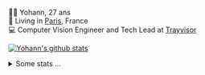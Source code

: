 <p>
  👨🏻 <bold>Yohann</bold>, 27 ans<br/>
  💼 Living in <a href="https://www.google.com/maps?q=paris">Paris</a>, France<br/>
  💻 Computer Vision Engineer and Tech Lead at <a href="https://trayvisor.com/">Trayvisor</a><br/>
</p>

<a href="https://github.com/anuraghazra/github-readme-stats"><img align="center" src="https://github-readme-stats-go94hl40s-yohann84l.vercel.app//api?username=yohann84L&show_icons=true&include_all_commits=true" alt="Yohann's github stats" /> </a>


<details>
  <summary>Some stats ...</summary><br/>
  

<!--START_SECTION:waka-->
![Code Time](http://img.shields.io/badge/Code%20Time-1%2C161%20hrs%2032%20mins-blue)

![Profile Views](http://img.shields.io/badge/Profile%20Views-0-blue)

**🐱 My GitHub Data** 

> 📦 440.9 kB Used in GitHub's Storage 
 > 
> 🏆 1,319 Contributions in the Year 2024
 > 
> 🚫 Not Opted to Hire
 > 
> 📜 26 Public Repositories 
 > 
> 🔑 21 Private Repositories 
 > 
**I'm an Early 🐤** 

```text
🌞 Morning                17450 commits       ████████░░░░░░░░░░░░░░░░░   30.80 % 
🌆 Daytime                32198 commits       ██████████████░░░░░░░░░░░   56.83 % 
🌃 Evening                6875 commits        ███░░░░░░░░░░░░░░░░░░░░░░   12.14 % 
🌙 Night                  130 commits         ░░░░░░░░░░░░░░░░░░░░░░░░░   00.23 % 
```
📅 **I'm Most Productive on Wednesday** 

```text
Monday                   10627 commits       █████░░░░░░░░░░░░░░░░░░░░   18.76 % 
Tuesday                  10596 commits       █████░░░░░░░░░░░░░░░░░░░░   18.70 % 
Wednesday                12020 commits       █████░░░░░░░░░░░░░░░░░░░░   21.22 % 
Thursday                 11447 commits       █████░░░░░░░░░░░░░░░░░░░░   20.21 % 
Friday                   10885 commits       █████░░░░░░░░░░░░░░░░░░░░   19.21 % 
Saturday                 370 commits         ░░░░░░░░░░░░░░░░░░░░░░░░░   00.65 % 
Sunday                   708 commits         ░░░░░░░░░░░░░░░░░░░░░░░░░   01.25 % 
```


📊 **This Week I Spent My Time On** 

```text
🕑︎ Time Zone: Europe/Paris

💬 Programming Languages: 
Python                   1 hr 20 mins        ██████████████████░░░░░░░   70.64 % 
YAML                     32 mins             ███████░░░░░░░░░░░░░░░░░░   28.67 % 
Markdown                 0 secs              ░░░░░░░░░░░░░░░░░░░░░░░░░   00.42 % 
Other                    0 secs              ░░░░░░░░░░░░░░░░░░░░░░░░░   00.28 % 

🔥 Editors: 
VS Code                  1 hr 53 mins        █████████████████████████   100.00 % 

💻 Operating System: 
Mac                      1 hr 53 mins        █████████████████████████   100.00 % 
```

**I Mostly Code in Python** 

```text
Python                   27 repos            ██████████████░░░░░░░░░░░   56.25 % 
Jupyter Notebook         4 repos             ██░░░░░░░░░░░░░░░░░░░░░░░   08.33 % 
JavaScript               3 repos             ██░░░░░░░░░░░░░░░░░░░░░░░   06.25 % 
HTML                     2 repos             █░░░░░░░░░░░░░░░░░░░░░░░░   04.17 % 
Shell                    1 repo              █░░░░░░░░░░░░░░░░░░░░░░░░   02.08 % 
```




 Last Updated on 28/11/2024 00:39:12 UTC
<!--END_SECTION:waka-->
